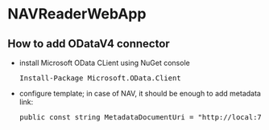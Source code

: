 # NAVReaderWebApp
## How to add ODataV4 connector
- install Microsoft OData CLient using NuGet console
  <pre>Install-Package Microsoft.OData.Client</pre>
- configure template; in case of NAV, it should be enough to add metadata link:
  <pre>public const string MetadataDocumentUri = "http://local:7048/DynamicsNAV100/ODataV4/$metadata";</pre>

